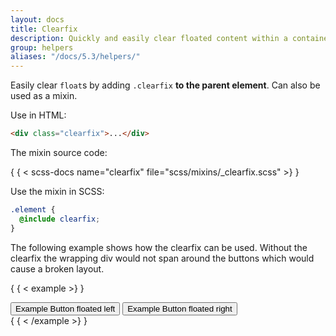 ```yaml
---
layout: docs
title: Clearfix
description: Quickly and easily clear floated content within a container by adding a clearfix utility.
group: helpers
aliases: "/docs/5.3/helpers/"
---
```


Easily clear `float`s by adding `.clearfix` **to the parent element**. Can also
be used as a mixin.

Use in HTML:

```html
<div class="clearfix">...</div>
```

The mixin source code:

{ { < scss-docs name="clearfix" file="scss/mixins/_clearfix.scss" >} }

Use the mixin in SCSS:

```scss
.element {
  @include clearfix;
}
```

The following example shows how the clearfix can be used. Without the clearfix
the wrapping div would not span around the buttons which would cause a broken
layout.

{ { < example >} }
<div class="bg-info clearfix">
  <button type="button" class="btn btn-secondary float-start">Example Button floated left</button>
  <button type="button" class="btn btn-secondary float-end">Example Button floated right</button>
</div>
{ { < /example >} }
